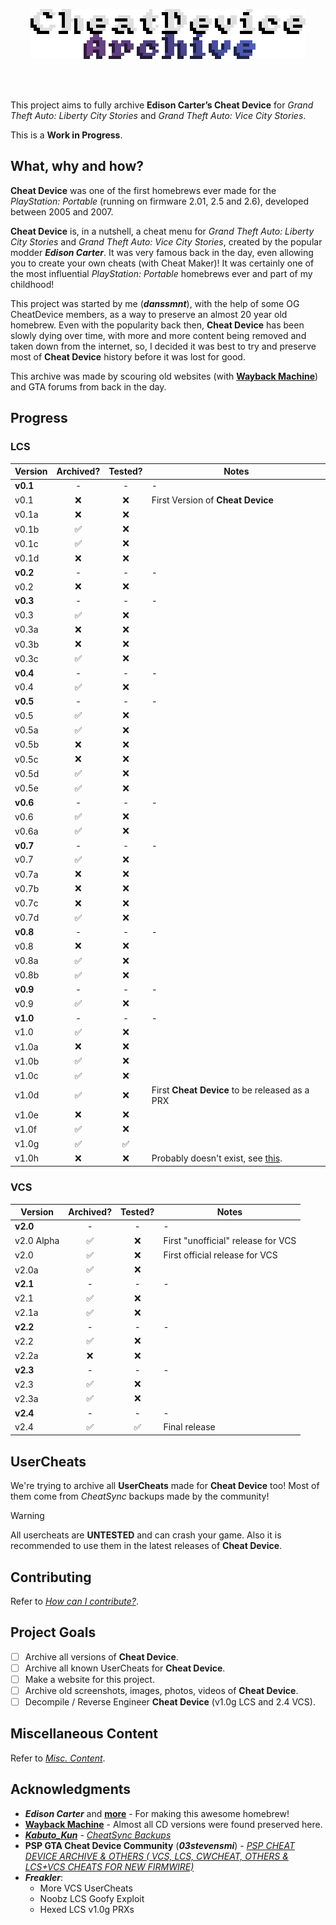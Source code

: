 <p align="center">
  <img src="./Pictures/Cheat Device Archive Logo.webp" alt="Cheat Device Archive Logo" width="440" height="80"></img>
</p>
<br></br>

This project aims to fully archive **Edison Carter’s Cheat Device** for _Grand Theft Auto: Liberty City Stories_ and _Grand Theft Auto: Vice City Stories_.

This is a **Work in Progress**.

## What, why and how?
**Cheat Device** was one of the first homebrews ever made for the _PlayStation: Portable_ (running on firmware 2.01, 2.5 and 2.6), developed between 2005 and 2007. 

**Cheat Device** is, in a nutshell, a cheat menu for _Grand Theft Auto: Liberty City Stories_ and _Grand Theft Auto: Vice City Stories_, created by the popular modder _**Edison Carter**_. 
It was very famous back in the day, even allowing you to create your own cheats (with Cheat Maker)! It was certainly one of the most influential _PlayStation: Portable_ homebrews ever and part of my childhood!

This project was started by me (_**danssmnt**_), with the help of some OG CheatDevice members, as a way to preserve an almost 20 year old homebrew. 
Even with the popularity back then, **Cheat Device** has been slowly dying over time, with more and more content being removed and taken down from the internet, so, I decided it was best to try and preserve most of **Cheat Device** history before it was lost for good.

This archive was made by scouring old websites (with **[Wayback Machine](https://web.archive.org/)**) and GTA forums from back in the day.

## Progress
### LCS
|    Version    |          Archived?          |          Tested?          |             Notes             |
|---------------|:---------------------------:|:-------------------------:|-------------------------------|
| **v0.1**      |-|-|-|
| v0.1          | :x:                         | :x:                       | First Version of **Cheat Device** |
| v0.1a         | :x:                         | :x:                       ||
| v0.1b         | :white_check_mark:          | :x:                       ||
| v0.1c         | :white_check_mark:          | :x:                       ||
| v0.1d         | :x:                         | :x:                       ||
| **v0.2**      |-|-|-|
| v0.2          | :x:                         | :x:                       ||
| **v0.3**      |-|-|-|
| v0.3          | :white_check_mark:          | :x:                       ||
| v0.3a         | :x:                         | :x:                       ||
| v0.3b         | :x:                         | :x:                       ||
| v0.3c         | :white_check_mark:          | :x:                       ||
| **v0.4**      |-|-|-|
| v0.4          | :white_check_mark:          | :x:                       ||
| **v0.5**      |-|-|-|
| v0.5          | :white_check_mark:          | :x:                       ||
| v0.5a         | :white_check_mark:          | :x:                       ||
| v0.5b         | :x:                         | :x:                       ||
| v0.5c         | :x:                         | :x:                       ||
| v0.5d         | :white_check_mark:          | :x:                       ||
| v0.5e         | :white_check_mark:          | :x:                       ||
| **v0.6**      |-|-|-|
| v0.6          | :white_check_mark:          | :x:                       ||
| v0.6a         | :white_check_mark:          | :x:                       ||
| **v0.7**      |-|-|-|
| v0.7          | :white_check_mark:          | :x:                       ||
| v0.7a         | :x:                         | :x:                       ||
| v0.7b         | :x:                         | :x:                       ||
| v0.7c         | :x:                         | :x:                       ||
| v0.7d         | :white_check_mark:          | :x:                       ||
| **v0.8**      |-|-|-|
| v0.8          | :x:                         | :x:                       ||
| v0.8a         | :white_check_mark:          | :x:                       ||
| v0.8b         | :white_check_mark:          | :x:                       ||
| **v0.9**      |-|-|-|
| v0.9          | :white_check_mark:          | :x:                       ||
| **v1.0**      |-|-|-|
| v1.0          | :white_check_mark:          | :x:                       ||
| v1.0a         | :x:                         | :x:                       ||
| v1.0b         | :white_check_mark:          | :x:                       ||
| v1.0c         | :white_check_mark:          | :x:                       ||
| v1.0d         | :white_check_mark:          | :x:                       | First **Cheat Device** to be released as a PRX |
| v1.0e         | :x:                         | :x:                       ||
| v1.0f         | :white_check_mark:          | :x:                       ||
| v1.0g         | :white_check_mark:          | :white_check_mark:        ||
| v1.0h         | :x:                         | :x:                       | Probably doesn't exist, see [this](./LCS/Cheat%20Device/v1.0/v1.0h/README.md). |

### VCS
|    Version    |         Archived?         |          Tested?          |             Notes             |
|---------------|:-------------------------:|:-------------------------:|-------------------------------|
| **v2.0**|-|-|-|
| v2.0 Alpha    | :white_check_mark:        |:x:                        | First "unofficial" release for VCS |
| v2.0          | :white_check_mark:        |:x:                        | First official release for VCS |
| v2.0a         | :white_check_mark:        |:x:                        ||
| **v2.1**      |-|-|-|
| v2.1          | :white_check_mark:        |:x:                        ||
| v2.1a         | :white_check_mark:        |:x:                        ||
| **v2.2**      |-|-|-|
| v2.2          | :white_check_mark:        |:x:                        ||
| v2.2a         | :x:                       |:x:                        ||
| **v2.3**      |-|-|-|
| v2.3          | :white_check_mark:        |:x:                        ||
| v2.3a         | :white_check_mark:        |:x:                        ||
| **v2.4**      |-|-|-|
| v2.4          | :white_check_mark:        | :white_check_mark:        | Final release |

## UserCheats
We're trying to archive all **UserCheats** made for **Cheat Device** too!
Most of them come from _CheatSync_ backups made by the community!

> [!WARNING]
> All usercheats are **UNTESTED** and can crash your game.
> Also it is recommended to use them in the latest releases of **Cheat Device**.

## Contributing
Refer to _[How can I contribute?](./.github/CONTRIBUTING.md)_.
 
## Project Goals
 - [ ] Archive all versions of **Cheat Device**.
 - [ ] Archive all known UserCheats for **Cheat Device**.
 - [ ] Make a website for this project.
 - [ ] Archive old screenshots, images, photos, videos of **Cheat Device**.
 - [ ] Decompile / Reverse Engineer **Cheat Device** (v1.0g LCS and 2.4 VCS).
 
## Miscellaneous Content
Refer to _[Misc. Content](./Miscellaneous%20Content.md#miscellaneous-content)_.

## Acknowledgments
 - **_Edison Carter_** and **[more](./Miscellaneous%20Content.md#cheatdevice-original-contributors)** - For making this awesome homebrew!
 - **[Wayback Machine](https://web.archive.org/)** - Almost all CD versions were found preserved here.
 - _**[Kabuto_Kun](https://www.reddit.com/user/Kabuto_Kun/)**_ - _[CheatSync Backups](https://www.reddit.com/r/vitahacks/comments/6xxsif/comment/dmjvnx5/?utm_source=share&utm_medium=web3x&utm_name=web3xcss&utm_term=1&utm_content=share_button)_
 - **PSP GTA Cheat Device Community** (_**03stevensmi**_) - _[PSP CHEAT DEVICE ARCHIVE & OTHERS ( VCS, LCS, CWCHEAT, OTHERS & LCS+VCS CHEATS FOR NEW FIRMWIRE)](https://archive.org/details/psp-cheat-device-archive)_
 - **_Freakler_**:
   - More VCS UserCheats
   - Noobz LCS Goofy Exploit
   - Hexed LCS v1.0g PRXs